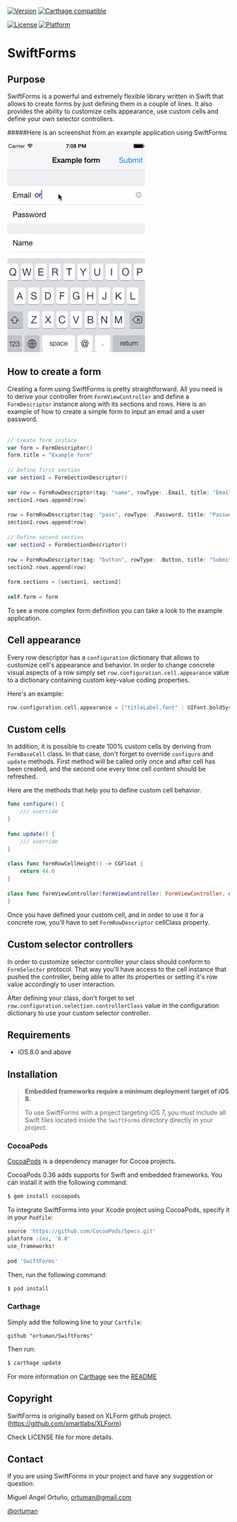 
[![Version](https://img.shields.io/badge/pod-1.5.2-orange.svg)](http://cocoadocs.org/docsets/SwiftForms)
[![Carthage compatible](https://img.shields.io/badge/Carthage-compatible-4BC51D.svg?style=flat)](https://github.com/Carthage/Carthage)

[![License](https://img.shields.io/badge/license-MIT-gray.svg)](http://cocoadocs.org/docsets/SwiftForms)
[![Platform](https://img.shields.io/badge/platform-iOS-lightgrey.svg)](http://cocoadocs.org/docsets/SwiftForms)

SwiftForms
==========

Purpose
-------
SwiftForms is a powerful and extremely flexible library written in Swift that allows to create forms by just defining them in a couple of lines. It also provides the ability to customize cells appearance, use custom cells and define your own selector controllers.

#####Here is an screenshot from an example application using SwiftForms

![Screenshot of Example application](SwiftFormsApplication/Example.gif)

How to create a form
--------------------

Creating a form using SwiftForms is pretty straightforward. All you need is to derive your controller from `FormViewController` and define a `FormDescriptor` instance along with its sections and rows. Here is an example of how to create a simple form to input an email and a user password. 

```swift

// Create form instace 
var form = FormDescriptor()
form.title = "Example form"

// Define first section
var section1 = FormSectionDescriptor()

var row = FormRowDescriptor(tag: "name", rowType: .Email, title: "Email")
section1.rows.append(row)

row = FormRowDescriptor(tag: "pass", rowType: .Password, title: "Password")
section1.rows.append(row)

// Define second section
var section2 = FormSectionDescriptor()

row = FormRowDescriptor(tag: "button", rowType: .Button, title: "Submit")
section2.rows.append(row)

form.sections = [section1, section2]

self.form = form
```
To see a more complex form definition you can take a look to the example application.

Cell appearance
----------------------

Every row descriptor has a `configuration` dictionary that allows to customize cell's appearance and behavior. In order to change concrete visual aspects of a row simply set `row.configuration.cell.appearance` value to a dictionary containing custom key-value coding properties.

Here's an example:

```swift
row.configuration.cell.appearance = ["titleLabel.font" : UIFont.boldSystemFontOfSize(30.0), "segmentedControl.tintColor" : UIColor.redColor()]
```

Custom cells
-----------------

In addition, it is possible to create 100% custom cells by deriving from `FormBaseCell` class. In that case, don't forget to override `configure` and `update` methods. First method will be called only once and after cell has been created, and the second one every time cell content should be refreshed.

Here are the methods that help you to define custom cell behavior.
```swift
func configure() {
    /// override
}
    
func update() {
    /// override
}
    
class func formRowCellHeight() -> CGFloat {
    return 44.0
}
    
class func formViewController(formViewController: FormViewController, didSelectRow: FormBaseCell) {
}
```
Once you have defined your custom cell, and in order to use it for a concrete row, you'll have to set `FormRowDescriptor` cellClass property.

Custom selector controllers
-------------------------------------

In order to customize selector controller your class should conform to `FormSelector` protocol. That way you'll have access to the cell instance that pushed the controller, being able to alter its properties or setting it's row value accordingly to user interaction. 

After defining your class, don't forget to set `row.configuration.selection.controllerClass` value in the configuration dictionary to use your custom selector controller.

Requirements
---------------------

* iOS 8.0 and above

## Installation

> **Embedded frameworks require a minimum deployment target of iOS 8.**
>
> To use SwiftForms with a project targeting iOS 7, you must include all Swift files located inside the `SwiftForms` directory directly in your project.

### CocoaPods

[CocoaPods](http://cocoapods.org) is a dependency manager for Cocoa projects.

CocoaPods 0.36 adds supports for Swift and embedded frameworks. You can install it with the following command:

```bash
$ gem install cocoapods
```

To integrate SwiftForms into your Xcode project using CocoaPods, specify it in your `Podfile`:

```ruby
source 'https://github.com/CocoaPods/Specs.git'
platform :ios, '8.0'
use_frameworks!

pod 'SwiftForms'
```

Then, run the following command:

```bash
$ pod install
```

### Carthage

Simply add the following line to your `Cartfile`:

```
github "ortuman/SwiftForms"
```

Then run:

```bash
$ carthage update
```

For more information on [Carthage](https://github.com/Carthage/Carthage) see the [README](https://github.com/Carthage/Carthage/blob/master/README.md)

Copyright
---------

SwiftForms is originally based on XLForm github project. (https://github.com/xmartlabs/XLForm)

Check LICENSE file for more details.

Contact
-------

If you are using SwiftForms in your project and have any suggestion or question:

Miguel Angel Ortuño, <ortuman@gmail.com>

[@ortuman](http://twitter.com/ortuman)

